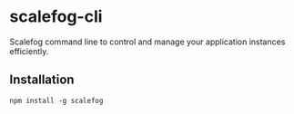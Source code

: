 # scalefog-cli
Scalefog command line to control and manage your application instances efficiently.
## Installation
``` 
npm install -g scalefog 
```

